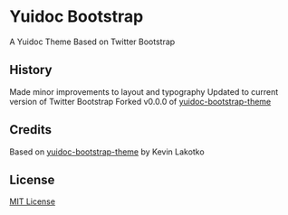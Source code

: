Yuidoc Bootstrap
================
A Yuidoc Theme Based on Twitter Bootstrap

History
-------
Made minor improvements to layout and typography
Updated to current version of Twitter Bootstrap
Forked v0.0.0 of [yuidoc-bootstrap-theme](https://github.com/kevinlacotaco/yuidoc-bootstrap-theme)

Credits
-------
Based on [yuidoc-bootstrap-theme](https://github.com/kevinlacotaco/yuidoc-bootstrap-theme) by Kevin Lakotko

License
-------
[MIT License](http://stacey.mit-license.org/)
